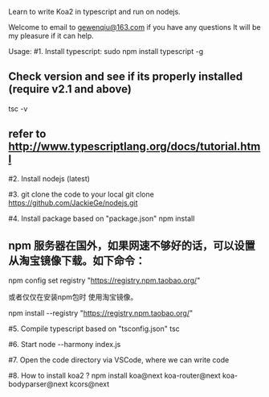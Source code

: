 Learn to write Koa2 in typescript and run on nodejs. 

Welcome to email to gewenqiu@163.com if you have any questions It will be my pleasure if it can help.

Usage:
#1. Install typescript:
   sudo npm install typescript -g

   ## Check version and see if its properly installed (require v2.1 and above)

   tsc -v
   
   ## refer to http://www.typescriptlang.org/docs/tutorial.html

#2. Install nodejs (latest)

#3. git clone the code to your local
   git clone https://github.com/JackieGe/nodejs.git

#4. Install package based on "package.json"
   npm install 

   ## npm 服务器在国外，如果网速不够好的话，可以设置从淘宝镜像下载。如下命令：

   npm config set registry "https://registry.npm.taobao.org/"

   或者仅仅在安装npm包时 使用淘宝镜像。

   npm install --registry "https://registry.npm.taobao.org/"

#5. Compile typescript based on "tsconfig.json"
   tsc

#6. Start
   node --harmony index.js

#7. Open the code directory via VSCode, where we can write code

#8. How to install koa2 ?
npm install koa@next koa-router@next koa-bodyparser@next kcors@next
